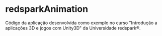 # redsparkAnimation
Código da aplicação desenvolvida como exemplo no curso "Introdução a aplicações 3D e jogos com Unity3D" da Universidade redspark®.
